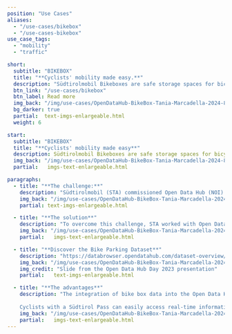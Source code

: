 ```yaml
---
position: "Use Cases"
aliases:
  - "/use-cases/bikebox"
  - "/use-cases-bikebox"
use_case_tags:
  - "mobility"
  - "traffic"

short:
  subtitle: "BIKEBOX"
  title: "**Cyclists' mobility made easy.**"
  description: "Südtirolmobil Bikeboxes are safe storage spaces for bicycles. The bike boxes service is seamlessly integrated with the Südtirolmobil scheme, further enhancing the Mobility as a Service (MaaS) perspective in the region. Cyclists with a Südtirol Pass can now utilize a single application to access a multitude of mobility services, ranging from public transportation to bike parking facilities, streamlining their travel experience."
  btn_link: "/use-cases/bikebox"
  btn_label: Read more
  img_back: "/img/use-cases/OpenDataHub-BikeBox-Tania-Marcadella-2024-8305.jpg"
  bg_darker: true
  partial:  text-imgs-enlargeable.html
  weight: 6

start:
  subtitle: "BIKEBOX"
  title: "**Cyclists' mobility made easy**"
  description: Südtirolmobil Bikeboxes are safe storage spaces for bicycles. The bike boxes service is seamlessly integrated with the Südtirolmobil scheme, further enhancing the Mobility as a Service (MaaS) perspective in the region. Cyclists with a Südtirol Pass can now utilize a single application to access a multitude of mobility services, ranging from public transportation to bike parking facilities, streamlining their travel experience.
  img_back: "/img/use-cases/OpenDataHub-BikeBox-Tania-Marcadella-2024-8305.jpg"
  partial:   imgs-text-enlargeable.html

paragraphs:
  - title: "**The challenge:**"
    description: "Südtirolmobil (STA) commissioned Open Data Hub (NOI) to integrate real-time Bikebox data into the Open Data Hub and make it accessible via the API. This integration aims to fully integrate the Bikebox service into the Südtirol Pass system, which corresponds to a Mobility as a Service (MaaS) perspective."
    img_back: "/img/use-cases/OpenDataHub-BikeBox-Tania-Marcadella-2024-8354.jpg"
    partial: text-imgs-enlargeable.html

  - title: "**The solution**"
    description: "To overcome this challenge, STA worked with Open Data Hub to seamlessly integrate the data from bike boxes into the Open Data Hub infrastructure. The API makes this data easily available, which facilitates integration into the Südtirol Pass system and improves user-friendliness for cyclists."
    img_back: "/img/use-cases/OpenDataHub-BikeBox-Tania-Marcadella-2024-8389.jpg"
    partial:   imgs-text-enlargeable.html

  - title: "**Discover the Bike Parking Dataset**"
    description: "https://databrowser.opendatahub.com/dataset-overview/7507cf75-3311-4440-8ac3-8980dfddcecc"
    img_back: "/img/use-cases/OpenDataHub-BikeBox-Tania-Marcadella-2024-8305.jpg"
    img_credit: "Slide from the Open Data Hub Day 2023 presentation"
    partial:   text-imgs-enlargeable.html

  - title: "**The advantages**"
    description: "The integration of bike box data into the Open Data Hub demonstrates the productivity potential of using open data for mobility solutions, benefiting both users and developers interested in optimizing transport experiences.
    
    Cyclists with a Südtirol Pass can easily access real-time information on available bike parking facilities via the Südtirolmobil app, which simplifies their journey planning and promotes sustainable transport options."
    img_back: "/img/use-cases/OpenDataHub-BikeBox-Tania-Marcadella-2024-8402.jpg"
    partial:   imgs-text-enlargeable.html
---
```

